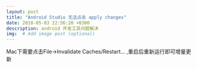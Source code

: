 ```yaml
---
layout: post
title: "Android Studio 无法点击 apply changes"
date: 2018-05-03 22:56:20 +0300
description: android 开发工具问题解决
img:  # Add image post (optional)
---
```

Mac下需要点击File->Invalidate Caches/Restart... ,重启后重新运行即可增量更新